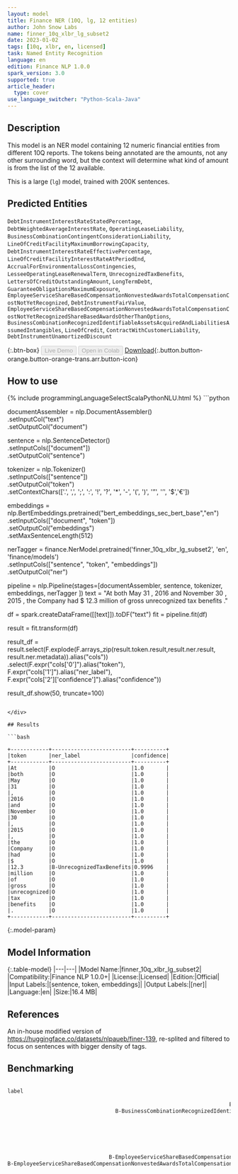 ```yaml
---
layout: model
title: Finance NER (10Q, lg, 12 entities)
author: John Snow Labs
name: finner_10q_xlbr_lg_subset2
date: 2023-01-02
tags: [10q, xlbr, en, licensed]
task: Named Entity Recognition
language: en
edition: Finance NLP 1.0.0
spark_version: 3.0
supported: true
article_header:
  type: cover
use_language_switcher: "Python-Scala-Java"
---
```


## Description

This model is an NER model containing 12 numeric financial entities from different 10Q reports. The tokens being annotated are the amounts, not any other surrounding word, but the context will determine what kind of amount is from the list of the 12 available.

This is a large (`lg`) model, trained with 200K sentences.

## Predicted Entities

`DebtInstrumentInterestRateStatedPercentage`, `DebtWeightedAverageInterestRate`, `OperatingLeaseLiability`, `BusinessCombinationContingentConsiderationLiability`, `LineOfCreditFacilityMaximumBorrowingCapacity`, `DebtInstrumentInterestRateEffectivePercentage`, `LineOfCreditFacilityInterestRateAtPeriodEnd`, `AccrualForEnvironmentalLossContingencies`, `LesseeOperatingLeaseRenewalTerm`, `UnrecognizedTaxBenefits`, `LettersOfCreditOutstandingAmount`, `LongTermDebt`, `GuaranteeObligationsMaximumExposure`, `EmployeeServiceShareBasedCompensationNonvestedAwardsTotalCompensationCostNotYetRecognized`, `DebtInstrumentFairValue`, `EmployeeServiceShareBasedCompensationNonvestedAwardsTotalCompensationCostNotYetRecognizedShareBasedAwardsOtherThanOptions`, `BusinessCombinationRecognizedIdentifiableAssetsAcquiredAndLiabilitiesAssumedIntangibles`, `LineOfCredit`, `ContractWithCustomerLiability`, `DebtInstrumentUnamortizedDiscount`

{:.btn-box}
<button class="button button-orange" disabled>Live Demo</button>
<button class="button button-orange" disabled>Open in Colab</button>
[Download](https://s3.amazonaws.com/auxdata.johnsnowlabs.com/finance/models/finner_10q_xlbr_lg_subset2_en_1.0.0_3.0_1672635486043.zip){:.button.button-orange.button-orange-trans.arr.button-icon}

## How to use



<div class="tabs-box" markdown="1">
{% include programmingLanguageSelectScalaPythonNLU.html %}
```python
 
documentAssembler = nlp.DocumentAssembler() \
   .setInputCol("text") \
   .setOutputCol("document")

sentence = nlp.SentenceDetector() \
   .setInputCols(["document"]) \
   .setOutputCol("sentence") 

tokenizer = nlp.Tokenizer()\
    .setInputCols(["sentence"])\
    .setOutputCol("token")\
    .setContextChars(['.', ',', ';', ':', '!', '?', '*', '-', '(', ')', '”', '’', '$','€'])

embeddings = nlp.BertEmbeddings.pretrained("bert_embeddings_sec_bert_base","en") \
  .setInputCols(["document", "token"]) \
  .setOutputCol("embeddings")\
  .setMaxSentenceLength(512)

nerTagger = finance.NerModel.pretrained('finner_10q_xlbr_lg_subset2', 'en', 'finance/models')\
   .setInputCols(["sentence", "token", "embeddings"])\
   .setOutputCol("ner")
              
pipeline = nlp.Pipeline(stages=[documentAssembler,
                            sentence,
                            tokenizer,
                            embeddings,
                            nerTagger
                                ])
text = "At both May 31 , 2016 and November 30 , 2015 , the Company had $ 12.3 million of gross unrecognized tax benefits ."

df = spark.createDataFrame([[text]]).toDF("text")
fit = pipeline.fit(df)

result = fit.transform(df)

result_df = result.select(F.explode(F.arrays_zip(result.token.result,result.ner.result, result.ner.metadata)).alias("cols"))\
.select(F.expr("cols['0']").alias("token"),\
      F.expr("cols['1']").alias("ner_label"),\
      F.expr("cols['2']['confidence']").alias("confidence"))

result_df.show(50, truncate=100)
```

</div>

## Results

```bash

+------------+-------------------------+----------+
|token       |ner_label                |confidence|
+------------+-------------------------+----------+
|At          |O                        |1.0       |
|both        |O                        |1.0       |
|May         |O                        |1.0       |
|31          |O                        |1.0       |
|,           |O                        |1.0       |
|2016        |O                        |1.0       |
|and         |O                        |1.0       |
|November    |O                        |1.0       |
|30          |O                        |1.0       |
|,           |O                        |1.0       |
|2015        |O                        |1.0       |
|,           |O                        |1.0       |
|the         |O                        |1.0       |
|Company     |O                        |1.0       |
|had         |O                        |1.0       |
|$           |O                        |1.0       |
|12.3        |B-UnrecognizedTaxBenefits|0.9996    |
|million     |O                        |1.0       |
|of          |O                        |1.0       |
|gross       |O                        |1.0       |
|unrecognized|O                        |1.0       |
|tax         |O                        |1.0       |
|benefits    |O                        |1.0       |
|.           |O                        |1.0       |
+------------+-------------------------+----------+

```

{:.model-param}
## Model Information

{:.table-model}
|---|---|
|Model Name:|finner_10q_xlbr_lg_subset2|
|Compatibility:|Finance NLP 1.0.0+|
|License:|Licensed|
|Edition:|Official|
|Input Labels:|[sentence, token, embeddings]|
|Output Labels:|[ner]|
|Language:|en|
|Size:|16.4 MB|

## References

An in-house modified version of https://huggingface.co/datasets/nlpaueb/finer-139, re-splited and filtered to focus on sentences with bigger density of tags.

## Benchmarking

```bash

label                                                                                                                         precision    recall  f1-score   support
                                                                                 B-AccrualForEnvironmentalLossContingencies     0.9317    0.9789    0.9547       237
                                                                      B-BusinessCombinationContingentConsiderationLiability     0.9302    0.9091    0.9195       220
                                  B-BusinessCombinationRecognizedIdentifiableAssetsAcquiredAndLiabilitiesAssumedIntangibles     0.9492    0.8889    0.9180        63
                                                                                            B-ContractWithCustomerLiability     0.9533    0.9533    0.9533       321
                                                                                                  B-DebtInstrumentFairValue     0.9314    0.8333    0.8796       228
                                                                            B-DebtInstrumentInterestRateEffectivePercentage     0.9450    0.5625    0.7052       336
                                                                               B-DebtInstrumentInterestRateStatedPercentage     0.8980    0.9827    0.9384      1792
                                                                                        B-DebtInstrumentUnamortizedDiscount     0.9427    0.9080    0.9250       163
                                                                                          B-DebtWeightedAverageInterestRate     0.7572    0.7401    0.7486       177
                                B-EmployeeServiceShareBasedCompensationNonvestedAwardsTotalCompensationCostNotYetRecognized     0.7463    0.9902    0.8511       306
B-EmployeeServiceShareBasedCompensationNonvestedAwardsTotalCompensationCostNotYetRecognizedShareBasedAwardsOtherThanOptions     0.8947    0.1453    0.2500       117
                                                                                      B-GuaranteeObligationsMaximumExposure     0.9379    0.9349    0.9364       307
                                                                                          B-LesseeOperatingLeaseRenewalTerm     0.9850    0.9752    0.9801       202
                                                                                         B-LettersOfCreditOutstandingAmount     0.8592    0.8679    0.8635       492
                                                                                                             B-LineOfCredit     0.6714    0.7736    0.7189       552
                                                                              B-LineOfCreditFacilityInterestRateAtPeriodEnd     0.4739    0.6711    0.5556       149
                                                                             B-LineOfCreditFacilityMaximumBorrowingCapacity     0.8900    0.9744    0.9303      1952
                                                                                                             B-LongTermDebt     0.7651    0.5100    0.6120       498
                                                                                                  B-OperatingLeaseLiability     0.9671    0.9671    0.9671       152
                                                                                                  B-UnrecognizedTaxBenefits     0.9883    0.9478    0.9676       268
                                                                                          I-LesseeOperatingLeaseRenewalTerm     1.0000    0.9146    0.9554        82
                                                                                                                          O     0.9991    0.9984    0.9987    229619
                                                                                                                   accuracy        -        -       0.9942    238233
                                                                                                                  macro-avg     0.8826    0.8376    0.8422    238233
                                                                                                               weighted-avg     0.9945    0.9942    0.9940    238233

```